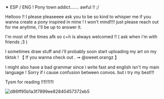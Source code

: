 
✦ ESP / ENG ! Pony town addict....... awful !! ;/

Hellooo !! 
I please pleaseeee ask you to be so kind to whisper me if you wanna create a pony inspired in mine ! I won't mind!!!! just please reach out for me anytime, i'll be up to answer it.

I'm most of the times afk so c+h is always welcomed !! ( ask when i'm with friends ;3 )

I sometimes draw stuff and i'll probably soon start uploading my art on my tiktok ! 
【 If you wanna check out . ➞ @sweet.orangz 】

I might also have a bad grammar since i write fast and english isn't my main language ! Sorry if i cause confusion between convos. but i try my best!!!


Tysm for reading !!1!!1!1! 

![d86ff95b1a3f7899ee82840457372eb5](https://github.com/user-attachments/assets/29ff2d83-8994-4a2d-9db1-dfb05340895a)
